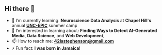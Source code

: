 ## Hi there 👋

- 🌱 I’m currently learning: **Neuroscience Data Analysis** at **Chapel Hill's** annual **[UNC-EPIC](https://www.unc-epic.org/summer-camp)** summer camp
- 👯 I’m interested in learning about: **Finding Ways to Detect AI-Generated Media**, **Data Science**, and **Web Development**, 
- 📫 How to reach me: **[42lastephenson@gmail.com](mailto:42lastephenson@gmail.com)**
- ⚡ Fun fact: **I was born in Jamaica!**

<!--
[TODO] 
ADD SECTION THAT SAYS SOME OF MY REPOS ARE PRIVATE, IF YOU ARE INTERESTED IN SEEING ANY LISTED BELOW FEEL FREE TO REACH OUT
- honeypot
- twitter-like clone
- etc..
If you are seeing this message and are interested, also feel free to reach out lol.

ADD LINK TO RESUME

ADD LINK TO WEBSITE

- 🔭 I’m currently working on ...
- 🤔 I’m looking for help with ...
- 💬 Ask me about ...
- 😄 Pronouns: ...
-->
